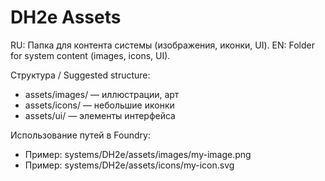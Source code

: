 # DH2e Assets

RU: Папка для контента системы (изображения, иконки, UI).
EN: Folder for system content (images, icons, UI).

Структура / Suggested structure:
- assets/images/ — иллюстрации, арт
- assets/icons/ — небольшие иконки
- assets/ui/ — элементы интерфейса

Использование путей в Foundry:
- Пример: systems/DH2e/assets/images/my-image.png
- Пример: systems/DH2e/assets/icons/my-icon.svg
